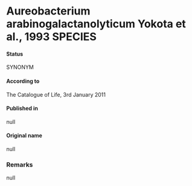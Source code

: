 Aureobacterium arabinogalactanolyticum Yokota et al., 1993 SPECIES
=======

#### Status
SYNONYM

#### According to
The Catalogue of Life, 3rd January 2011

#### Published in
null

#### Original name
null

### Remarks
null
